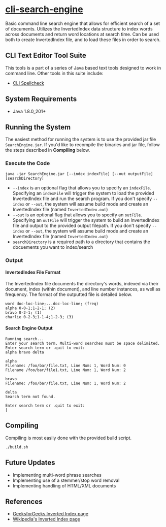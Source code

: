 # [cli-search-engine](https://github.com/marcelagmrtnz/cli-search-engine)
Basic command line search engine that allows for efficient search of a set of documents. Utilizes the InvertedIndex data structure to index words across documents and return word locations at search time. Can be used both to create InvertedIndex file, and to load these files in order to search.

## CLI Text Editor Tool Suite
This tools is a part of a series of Java based text tools designed to work in command line. Other tools in this suite include:
- [CLI Spellcheck](https://github.com/marcusgabrielmartinez/cli-spellcheck)

## System Requirements
- Java 1.8.0_201+

## Running the System
The easiest method for running the system is to use the provided jar file ```SearchEngine.jar```. If you'd like to recompile the binaries and jar file, follow the steps described in **Compiling** below.

### Execute the Code
```
java -jar SearchEngine.jar [--index indexFile] [--out outputFile] [searchDirectory]
```
- ```--index``` is an optional flag that allows you to specify an ```indexFile```. Specifying an ```indexFile``` will trigger the system to load the  provided InvertedIndex file and run the search program. If you don't specify ```--index``` or ```--out```, the system will assume build mode and create an InvertedIndex file (named ```InvertedIndex.out```)
- ```--out``` is an optional flag that allows you to specify an ```outFile```. Specifying an ```outFile``` will trigger the system to build an InvertedIndex file and output to the provided output filepath. If you don't specify ```--index``` or ```--out```, the system will assume build mode and create an InvertedIndex file (named ```InvertedIndex.out```)
- ```searchDirectory``` is a required path to a directory that contains the docuements you want to index/search

### Output

#### InvertedIndex File Format
The InvertedIndex file documents the directory's words, indexed via their document, index (within document), and line number instances, as well as frequency. The format of the outputted file is detailed below.
```
word doc-loc-line;...doc-loc-line; (freq)
alpha 0-0-1;1-2-1; (2)
bravo 0-2-1; (1)
charlie 0-2-3;1-1-4;1-2-3; (3)
```

#### Search Engine Output
```
Running search...
Enter your search term. Multi-word searches must be space delimited.
Enter search term or .quit to exit: 
alpha bravo delta

alpha
Filename: /foo/bar/file.txt, Line Num: 1, Word Num: 0
Filename /foo/bar/file1.txt, Line Num: 1, Word Num: 2

bravo
Filename: /foo/bar/file.txt, Line Num: 1, Word Num: 2

delta
Search term not found.

Enter search term or .quit to exit:
|
```

## Compiling
Compiling is most easily done with the provided build script.
```
./build.sh
```

## Future Updates
- Implementing multi-word phrase searches
- Implementing use of a stemmer/stop word removal
- Implementing handling of HTML/XML documents

## References
- [GeeksforGeeks Inverted Index page](https://www.geeksforgeeks.org/inverted-index/)
- [Wikipedia's Inverted Index page](https://en.wikipedia.org/wiki/Inverted_index)
